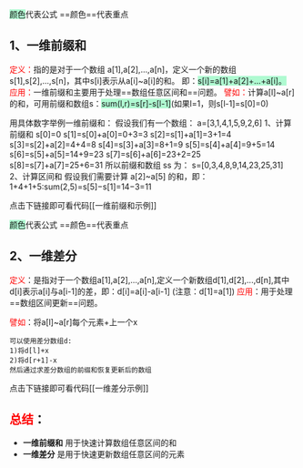 <span style="background:#affad1">颜色</span>代表公式   ==颜色==代表重点 
## 1、一维前缀和
<font color="#ff0000"> 定义：</font>指的是对于一个数组 a[1],a[2],...,a[n]，定义一个新的数组s[1],s[2],...,s[n]，其中s[i]表示从a[i]~a[i]的和。
 即：<span style="background:#affad1">s[i]=a[1]+a[2]+...+a[i]。</span>
<font color="#ff0000"> 应用：</font>一维前缀和主要用于处理==数组任意区间和==问题。
<font color="#ff0000">譬如：</font>计算a[l]~a[r]的和，可用前缀和数组s：<span style="background:#affad1">sum(l,r)=s[r]-s[l-1]</span>(如果l=1，则s[l-1]=s[0]=0)

用具体数字举例一维前缀和：
假设我们有一个数组：
a=[3,1,4,1,5,9,2,6]
1、计算前缀和
s[0]=0 
s[1]=s[0]+a[0]=0+3=3
s[2]=s[1]+a[1]=3+1=4
s[3]=s[2]+a[2]=4+4=8
s[4]=s[3]+a[3]=8+1=9
s[5]=s[4]+a[4]=9+5=14
s[6]=s[5]+a[5]=14+9=23
s[7]=s[6]+a[6]=23+2=25
s[8]=s[7]+a[7]=25+6=31
所以前缀和数组 ss 为： s=[0,3,4,8,9,14,23,25,31]
2、计算区间和
假设我们需要计算 a[2]~a[5] 的和，即：1+4+1+5:sum(2,5)=s[5]−s[1]=14−3=11

点击下链接即可看代码[[一维前缀和示例]]

<span style="background:#affad1">颜色</span>代表公式   ==颜色==代表重点
## 2、一维差分
<font color="#ff0000">定义</font>：是指对于一个数组a[1],a[2],...,a[n],定义一个新数组d[1],d[2],...,d[n],其中d[i]表示a[i]与a[i-1]的差，即：d[i]=a[i]-a[i-1] (注意：d[1]=a[1])
<font color="#ff0000">应用</font>：用于处理==数组区间更新==问题。

<font color="#ff0000">譬如</font>：将a[l]~a[r]每个元素+上一个x
```
可以使用差分数组d:
1)将d[l]+x
2)将d[r+1]-x
然后通过求差分数组的前缀和恢复更新后的数组
```

点击下链接即可看代码[[一维差分示例]]
## **<font color="#ff0000">总结</font>**：
- **一维前缀和** 用于快速计算数组任意区间的和
- **一维差分** 是用于快速更新数组任意区间的元素